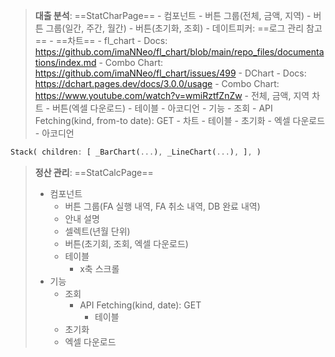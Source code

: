 > **대출 분석**: ==StatCharPage==
	- 컴포넌트
		- 버튼 그룹(전체, 금액, 지역)
		- 버튼 그룹(일간, 주간, 월간)
		- 버튼(초기화, 조회)
		- 데이트피커: ==로그 관리 참고==
		- ==차트==
			- fl_chart
				- Docs: https://github.com/imaNNeo/fl_chart/blob/main/repo_files/documentations/index.md
				- Combo Chart: https://github.com/imaNNeo/fl_chart/issues/499
			- DChart
				- Docs: https://dchart.pages.dev/docs/3.0.0/usage
				- Combo Chart: https://www.youtube.com/watch?v=wmiRztfZnZw
			- 전체, 금액, 지역 차트
		- 버튼(엑셀 다운로드) 
		- 테이블
			- 아코디언
	- 기능
		- 조회
			- API Fetching(kind, from-to date): GET
				- 차트
				- 테이블
		- 초기화
		- 엑셀 다운로드
		- 아코디언

```dart
Stack( children: [ _BarChart(...), _LineChart(...), ], )
```

> **정산 관리**: ==StatCalcPage==
> 	- 컴포넌트
> 		- 버튼 그룹(FA 실행 내역, FA 취소 내역, DB 완료 내역)
> 		- 안내 설명
> 		- 셀렉트(년월 단위)
> 		- 버튼(초기회, 조회, 엑셀 다운로드)
> 		- 테이블
> 			- x축 스크롤
> 	- 기능
> 		- 조회
> 			- API Fetching(kind, date): GET
> 				- 테이블
> 		- 초기화
> 		- 엑셀 다운로드

